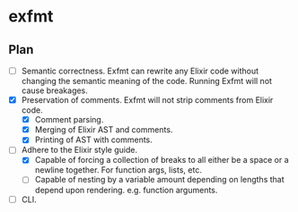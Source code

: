 # exfmt

## Plan

- [ ] Semantic correctness. Exfmt can rewrite any Elixir code
  without changing the semantic meaning of the code. Running
  Exfmt will not cause breakages.
- [x] Preservation of comments. Exfmt will not strip comments
  from Elixir code.
  - [x] Comment parsing.
  - [x] Merging of Elixir AST and comments.
  - [x] Printing of AST with comments.
- [ ] Adhere to the Elixir style guide.
  - [x] Capable of forcing a collection of breaks to all either
    be a space or a newline together. For function args, lists, etc.
  - [ ] Capable of nesting by a variable amount depending on
    lengths that depend upon rendering. e.g. function arguments.
- [ ] CLI.
